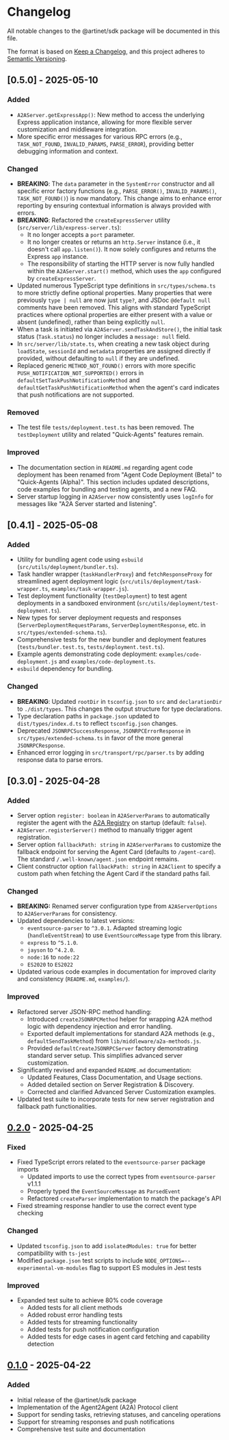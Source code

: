 # Changelog

All notable changes to the @artinet/sdk package will be documented in this file.

The format is based on [Keep a Changelog](https://keepachangelog.com/en/1.0.0/),
and this project adheres to [Semantic Versioning](https://semver.org/spec/v2.0.0.html).

## [0.5.0] - 2025-05-10

### Added
- `A2AServer.getExpressApp()`: New method to access the underlying Express application instance, allowing for more flexible server customization and middleware integration.
- More specific error messages for various RPC errors (e.g., `TASK_NOT_FOUND`, `INVALID_PARAMS`, `PARSE_ERROR`), providing better debugging information and context.

### Changed
- **BREAKING**: The `data` parameter in the `SystemError` constructor and all specific error factory functions (e.g., `PARSE_ERROR()`, `INVALID_PARAMS()`, `TASK_NOT_FOUND()`) is now mandatory. This change aims to enhance error reporting by ensuring contextual information is always provided with errors.
- **BREAKING**: Refactored the `createExpressServer` utility (`src/server/lib/express-server.ts`):
    - It no longer accepts a `port` parameter.
    - It no longer creates or returns an `http.Server` instance (i.e., it doesn't call `app.listen()`). It now solely configures and returns the Express `app` instance.
    - The responsibility of starting the HTTP server is now fully handled within the `A2AServer.start()` method, which uses the `app` configured by `createExpressServer`.
- Updated numerous TypeScript type definitions in `src/types/schema.ts` to more strictly define optional properties. Many properties that were previously `type | null` are now just `type?`, and JSDoc `@default null` comments have been removed. This aligns with standard TypeScript practices where optional properties are either present with a value or absent (undefined), rather than being explicitly `null`.
- When a task is initiated via `A2AServer.sendTaskAndStore()`, the initial task status (`Task.status`) no longer includes a `message: null` field.
- In `src/server/lib/state.ts`, when creating a new task object during `loadState`, `sessionId` and `metadata` properties are assigned directly if provided, without defaulting to `null` if they are undefined.
- Replaced generic `METHOD_NOT_FOUND()` errors with more specific `PUSH_NOTIFICATION_NOT_SUPPORTED()` errors in `defaultSetTaskPushNotificationMethod` and `defaultGetTaskPushNotificationMethod` when the agent's card indicates that push notifications are not supported.

### Removed
- The test file `tests/deployment.test.ts` has been removed. The `testDeployment` utility and related "Quick-Agents" features remain.

### Improved
- The documentation section in `README.md` regarding agent code deployment has been renamed from "Agent Code Deployment (Beta)" to "Quick-Agents (Alpha)". This section includes updated descriptions, code examples for bundling and testing agents, and a new FAQ.
- Server startup logging in `A2AServer` now consistently uses `logInfo` for messages like "A2A Server started and listening".

## [0.4.1] - 2025-05-08

### Added

- Utility for bundling agent code using `esbuild` (`src/utils/deployment/bundler.ts`).
- Task handler wrapper (`taskHandlerProxy`) and `fetchResponseProxy` for streamlined agent deployment logic (`src/utils/deployment/task-wrapper.ts`, `examples/task-wrapper.js`).
- Test deployment functionality (`testDeployment`) to test agent deployments in a sandboxed environment (`src/utils/deployment/test-deployment.ts`).
- New types for server deployment requests and responses (`ServerDeploymentRequestParams`, `ServerDeploymentResponse`, etc. in `src/types/extended-schema.ts`).
- Comprehensive tests for the new bundler and deployment features (`tests/bundler.test.ts`, `tests/deployment.test.ts`).
- Example agents demonstrating code deployment: `examples/code-deployment.js` and `examples/code-deployment.ts`.
- `esbuild` dependency for bundling.

### Changed

- **BREAKING**: Updated `rootDir` in `tsconfig.json` to `src` and `declarationDir` to `./dist/types`. This changes the output structure for type declarations.
- Type declaration paths in `package.json` updated to `dist/types/index.d.ts` to reflect `tsconfig.json` changes.
- Deprecated `JSONRPCSuccessResponse`, `JSONRPCErrorResponse` in `src/types/extended-schema.ts` in favor of the more general `JSONRPCResponse`.
- Enhanced error logging in `src/transport/rpc/parser.ts` by adding response data to parse errors.

## [0.3.0] - 2025-04-28

### Added

- Server option `register: boolean` in `A2AServerParams` to automatically register the agent with the [A2A Registry](https://artinet.io) on startup (default: `false`).
- `A2AServer.registerServer()` method to manually trigger agent registration.
- Server option `fallbackPath: string` in `A2AServerParams` to customize the fallback endpoint for serving the Agent Card (defaults to `/agent-card`). The standard `/.well-known/agent.json` endpoint remains.
- Client constructor option `fallbackPath: string` in `A2AClient` to specify a custom path when fetching the Agent Card if the standard paths fail.

### Changed

- **BREAKING:** Renamed server configuration type from `A2AServerOptions` to `A2AServerParams` for consistency.
- Updated dependencies to latest versions:
    - `eventsource-parser` to `^3.0.1`. Adapted streaming logic (`handleEventStream`) to use `EventSourceMessage` type from this library.
    - `express` to `^5.1.0`.
    - `jayson` to `^4.2.0`.
    - `node:16` to `node:22`
    - `ES2020` to `ES2022`
- Updated various code examples in documentation for improved clarity and consistency (`README.md`, `examples/`).

### Improved

- Refactored server JSON-RPC method handling:
    - Introduced `createJSONRPCMethod` helper for wrapping A2A method logic with dependency injection and error handling.
    - Exported default implementations for standard A2A methods (e.g., `defaultSendTaskMethod`) from `lib/middleware/a2a-methods.js`.
    - Provided `defaultCreateJSONRPCServer` factory demonstrating standard server setup. This simplifies advanced server customization.
- Significantly revised and expanded `README.md` documentation:
    - Updated Features, Class Documentation, and Usage sections.
    - Added detailed section on Server Registration & Discovery.
    - Corrected and clarified Advanced Server Customization examples.
- Updated test suite to incorporate tests for new server registration and fallback path functionalities.

## [0.2.0] - 2025-04-25

### Fixed

- Fixed TypeScript errors related to the `eventsource-parser` package imports
  - Updated imports to use the correct types from `eventsource-parser` v1.1.1
  - Properly typed the `EventSourceMessage` as `ParsedEvent`
  - Refactored `createParser` implementation to match the package's API
- Fixed streaming response handler to use the correct event type checking

### Changed

- Updated `tsconfig.json` to add `isolatedModules: true` for better compatibility with `ts-jest`
- Modified `package.json` test scripts to include `NODE_OPTIONS=--experimental-vm-modules` flag to support ES modules in Jest tests

### Improved

- Expanded test suite to achieve 80% code coverage
  - Added tests for all client methods
  - Added robust error handling tests
  - Added tests for streaming functionality
  - Added tests for push notification configuration
  - Added tests for edge cases in agent card fetching and capability detection

## [0.1.0] - 2025-04-22

### Added

- Initial release of the @artinet/sdk package
- Implementation of the Agent2Agent (A2A) Protocol client
- Support for sending tasks, retrieving statuses, and canceling operations
- Support for streaming responses and push notifications
- Comprehensive test suite and documentation

<!-- [Unreleased]: https://github.com/artinet/sdk/compare/v0.2.0...HEAD -->
[0.2.0]: https://github.com/the-artinet-project/artinet-sdk/commit/e0b908327e0251d6f6241f9b0294e16bc07fa527
[0.1.0]: https://github.com/the-artinet-project/artinet-sdk/commit/c07bd01a225b09de65b70144e8963b8a1143d324
